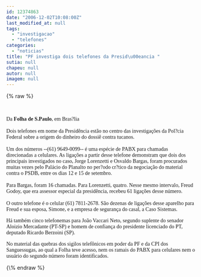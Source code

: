 ```yaml
---
id: 12374863
date: "2006-12-02T10:08:00Z"
last_modified_at: null
tags:
  - "investigacao"
  - "telefones"
categories:
  - "noticias"
title: "PF investiga dois telefones da Presid\u00eancia "
sutia: null
chapeu: null
autor: null
imagem: null
---
```

{\% raw %}
<p><P>&nbsp;</P></p>
<p><P><FONT face=Verdana>Da <B>Folha de S.Paulo</B>, em Bras?lia <BR><BR>Dois telefones em nome da Presidência estão no centro das investigações da Pol?cia Federal sobre a origem do dinheiro do dossiê contra tucanos.<BR><BR>Um dos números --(61) 9649-0099-- é uma espécie de PABX para chamadas direcionadas a celulares. As ligações a partir desse telefone demonstram que dois dos principais investigados no caso, Jorge Lorenzetti e Osvaldo Bargas, foram procurados muitas vezes pelo Palácio do Planalto no per?odo cr?tico da negociação do material contra o PSDB, entre os dias 12 e 15 de setembro.<BR><BR>Para Bargas, foram 16 chamadas. Para Lorenzetti, quatro. Nesse mesmo intervalo, Freud Godoy, que era assessor especial da presidência, recebeu 61 ligações desse número.<BR><BR>O outro telefone é o celular (61) 7811-2678. São dezenas de ligações desse aparelho para Freud e sua esposa, Simone, e a empresa de segurança do casal, a Caso Sistemas. </FONT></P></p>
<p><P><FONT face=Verdana>Há também cinco telefonemas para João Vaccari Neto, segundo suplente do senador Aloizio Mercadante (PT-SP) e homem de confiança do presidente licenciado do PT, deputado Ricardo Berzoini (SP). </FONT></P></p>
<p><P><FONT face=Verdana>No material das quebras dos sigilos telefônicos em poder da PF e da CPI dos Sanguessugas, ao qual a Folha teve acesso, nem os ramais do PABX para celulares nem o usuário do segundo número foram identificados.<BR></FONT></P> </p>
{\% endraw %}